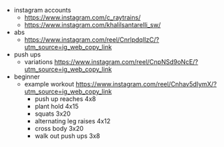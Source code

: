 - instagram accounts
	- https://www.instagram.com/c_raytrains/
	- https://www.instagram.com/khalilsantarelli_sw/
- abs
	- https://www.instagram.com/reel/CnrlpdqIlzC/?utm_source=ig_web_copy_link
- push ups
	- variations https://www.instagram.com/reel/CnpNSd9oNcE/?utm_source=ig_web_copy_link
- beginner
	- example workout https://www.instagram.com/reel/Cnhav5dIymX/?utm_source=ig_web_copy_link
		- push up reaches 4x8
		- plant hold 4x15
		- squats 3x20
		- alternating leg raises 4x12
		- cross body 3x20
		- walk out push ups 3x8